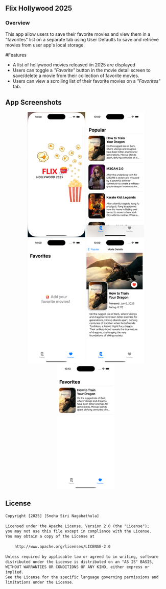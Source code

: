 ## Flix Hollywood 2025

### Overview

This app allow users to save their favorite movies and view them in a "favorites" list on a separate tab using User Defaults to save and retrieve movies from user app's local storage. 



#Features

- A list of hollywood movies released iin 2025 are displayed
- Users can toggle a *"Favorite"* button in the movie detail screen to save/delete a movie from their collection of favorite movies.
- Users can view a scrolling list of their favorite movies on a *"Favorites"* tab.

## App Screenshots

<div align="center">
  <img src="./sim1.png" alt="Home" width="180">
  <img src="./sim2.png" alt="Profile" width="180">
  <img src="./sim_F.png" alt="Settings" width="180">
  <img src="./sim4.png" alt="Settings" width="180">
  <img src="./sim3.png" alt="Settings" width="180">
</div>



## License

    Copyright [2025] [Sneha Siri Nagabathula]

    Licensed under the Apache License, Version 2.0 (the "License");
    you may not use this file except in compliance with the License.
    You may obtain a copy of the License at

        http://www.apache.org/licenses/LICENSE-2.0

    Unless required by applicable law or agreed to in writing, software
    distributed under the License is distributed on an "AS IS" BASIS,
    WITHOUT WARRANTIES OR CONDITIONS OF ANY KIND, either express or implied.
    See the License for the specific language governing permissions and
    limitations under the License.
